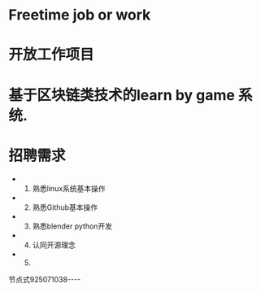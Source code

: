 # Freetime job or work
#  开放工作项目

# 基于区块链类技术的learn by game 系统.

# 招聘需求

*	1. 熟悉linux系统基本操作

*	2. 熟悉Github基本操作

*	3. 熟悉blender python开发

*	4. 认同开源理念

*	5.

节点式925071038----
